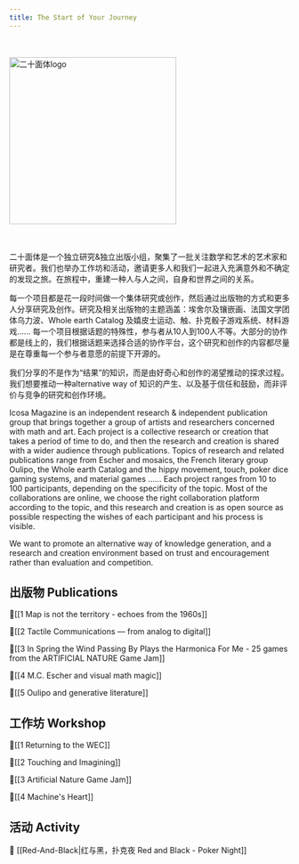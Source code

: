 ```yaml
---
title: The Start of Your Journey
---
```

<br><br>
<img src="https://file.notion.so/f/f/fb267f4b-7da1-4fc8-aa87-85ffd1f9aafc/1f9387a0-6a3a-4180-8b76-e40cde079f0e/Pasted_image_20240326174437.png?table=block&id=3609835e-56b6-4b61-beb6-4ba85b03509c&spaceId=fb267f4b-7da1-4fc8-aa87-85ffd1f9aafc&expirationTimestamp=1724428800000&signature=hIfS5FzhOIdVAhYvaZXR93Ma98V03b_CoZn0vjtpZ-U&downloadName=Pasted+image+20240326174437.png" alt="二十面体logo" width="300px" class="centerImg">

<br><br>
二十面体是一个独立研究&独立出版小组，聚集了一批关注数学和艺术的艺术家和研究者。我们也举办工作坊和活动，邀请更多人和我们一起进入充满意外和不确定的发现之旅。在旅程中，重建一种人与人之间，自身和世界之间的关系。

每一个项目都是花一段时间做一个集体研究或创作，然后通过出版物的方式和更多人分享研究及创作。研究及相关出版物的主题涵盖：埃舍尔及镶嵌画、法国文学团体乌力波、Whole earth Catalog 及嬉皮士运动、触、扑克骰子游戏系统、材料游戏…… 每一个项目根据话题的特殊性，参与者从10人到100人不等。大部分的协作都是线上的，我们根据话题来选择合适的协作平台，这个研究和创作的内容都尽量是在尊重每一个参与者意愿的前提下开源的。

我们分享的不是作为“结果”的知识，而是由好奇心和创作的渴望推动的探求过程。我们想要推动一种alternative way of 知识的产生、以及基于信任和鼓励，而非评价与竞争的研究和创作环境。

Icosa Magazine is an independent research & independent publication group that brings together a group of artists and researchers concerned with math and art. Each project is a collective research or creation that takes a period of time to do, and then the research and creation is shared with a wider audience through publications. Topics of research and related publications range from Escher and mosaics, the French literary group Oulipo, the Whole earth Catalog and the hippy movement, touch, poker dice gaming systems, and material games ...... Each project ranges from 10 to 100 participants, depending on the specificity of the topic. Most of the collaborations are online, we choose the right collaboration platform according to the topic, and this research and creation is as open source as possible respecting the wishes of each participant and his process is visible.

We want to promote an alternative way of knowledge generation, and a research and creation environment based on trust and encouragement rather than evaluation and competition.

## 出版物 Publications
🌟[[1  Map is not the territory - echoes from the 1960s]]

🌟[[2  Tactile Communications — from analog to digital]]

🌟[[3   In Spring the Wind Passing By Plays the Harmonica For Me - 25 games from the ARTIFICIAL NATURE Game Jam]]

🌟[[4  M.C. Escher and visual math magic]]

🌟[[5 Oulipo and generative literature]]

## 工作坊 Workshop 

🌲[[1 Returning to the WEC]]

🌲[[2 Touching and Imagining]]

🌲[[3 Artificial Nature Game Jam]]

🌲[[4 Machine's Heart]]

## 活动 Activity

🍊 [[Red-And-Black|红与黑，扑克夜 Red and Black - Poker Night]]